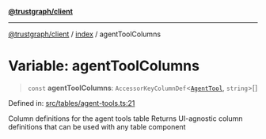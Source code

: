 [**@trustgraph/client**](../../README.md)

***

[@trustgraph/client](../../README.md) / [index](../README.md) / agentToolColumns

# Variable: agentToolColumns

> `const` **agentToolColumns**: `AccessorKeyColumnDef`\<[`AgentTool`](../type-aliases/AgentTool.md), `string`\>[]

Defined in: [src/tables/agent-tools.ts:21](https://github.com/trustgraph-ai/trustgraph-ts-client/blob/9a2bad46722f27bb783391eed1d9289614cc905a/src/tables/agent-tools.ts#L21)

Column definitions for the agent tools table
Returns UI-agnostic column definitions that can be used with any table component
